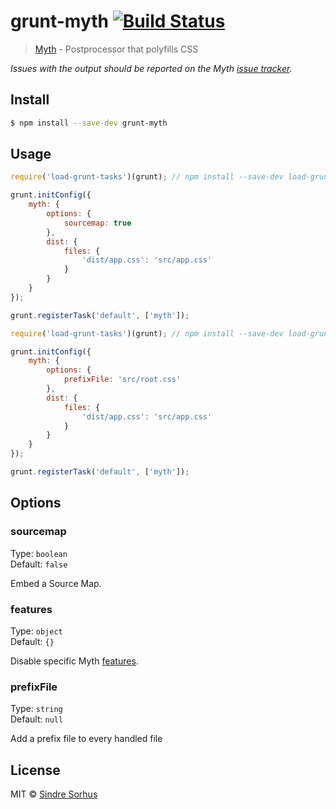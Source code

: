 # grunt-myth [![Build Status](https://travis-ci.org/sindresorhus/grunt-myth.svg?branch=master)](https://travis-ci.org/sindresorhus/grunt-myth)

> [Myth](https://github.com/segmentio/myth) - Postprocessor that polyfills CSS

*Issues with the output should be reported on the Myth [issue tracker](https://github.com/segmentio/myth).*


## Install

```sh
$ npm install --save-dev grunt-myth
```


## Usage

```js
require('load-grunt-tasks')(grunt); // npm install --save-dev load-grunt-tasks

grunt.initConfig({
	myth: {
		options: {
			sourcemap: true
		},
		dist: {
			files: {
				'dist/app.css': 'src/app.css'
			}
		}
	}
});

grunt.registerTask('default', ['myth']);
```

```js
require('load-grunt-tasks')(grunt); // npm install --save-dev load-grunt-tasks

grunt.initConfig({
	myth: {
		options: {
			prefixFile: 'src/root.css'
		},
		dist: {
			files: {
				'dist/app.css': 'src/app.css'
			}
		}
	}
});

grunt.registerTask('default', ['myth']);
```


## Options

### sourcemap

Type: `boolean`  
Default: `false`

Embed a Source Map.

### features

Type: `object`  
Default: `{}`

Disable specific Myth [features](https://github.com/segmentio/myth#nodejs).

### prefixFile

Type: `string`  
Default: `null`

Add a prefix file to every handled file


## License

MIT © [Sindre Sorhus](http://sindresorhus.com)
